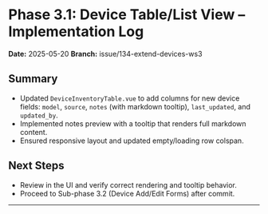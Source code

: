 # Phase 3.1: Device Table/List View – Implementation Log

**Date:** 2025-05-20
**Branch:** issue/134-extend-devices-ws3

## Summary
- Updated `DeviceInventoryTable.vue` to add columns for new device fields: `model`, `source`, `notes` (with markdown tooltip), `last_updated`, and `updated_by`.
- Implemented notes preview with a tooltip that renders full markdown content.
- Ensured responsive layout and updated empty/loading row colspan.

## Next Steps
- Review in the UI and verify correct rendering and tooltip behavior.
- Proceed to Sub-phase 3.2 (Device Add/Edit Forms) after commit.

---
